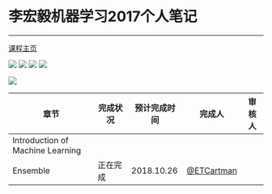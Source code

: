 # 李宏毅机器学习2017个人笔记
---
[课程主页](http://speech.ee.ntu.edu.tw/~tlkagk/courses_ML17_2.html)

[![](https://img.shields.io/github/license/mashape/apistatus.svg)](https://github.com/ShanKeAI/ML2017-Notes/blob/master/LICENSE)
[![](https://img.shields.io/github/issues/ShanKeAI/ML2017-Notes.svg)](https://github.com/ShanKeAI/ML2017-Notes/issues)
![](https://img.shields.io/github/forks/ShanKeAI/ML2017-Notes.svg)
![](https://img.shields.io/github/stars/ShanKeAI/ML2017-Notes.svg)


[![](https://img.shields.io/github/downloads/ShanKeAI/ML2017-Notes/latest/ml-notes.pdf.svg)](https://github.com/ShanKeAI/ML2017-Notes/raw/master/ml-notes.pdf)

| 章节 | 完成状况 | 预计完成时间 | 完成人 | 审核人 |
| --- | --- | --- | --- | --- | 
| Introduction of Machine Learning |  |  |  |  |
| Ensemble | 正在完成　| 2018.10.26 | [@ETCartman](https://github.com/ETCartman)  | 

